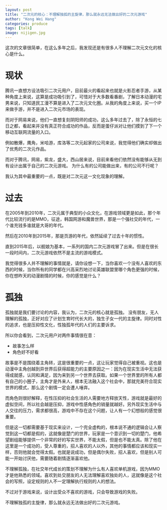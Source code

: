 ```yaml
---
layout: post
title: "二次元的核心：不理解独孤的主旋律，那么就永远无法做出好的二次元游戏"
author: "Kong Wei Hang"
categories: produce
tags: [talk]
image: nijigen.jpg
---
```


这次的文章很简单，在这么多年之后，我发现还是有很多人不理解二次元文化的核心是什么。

# 现状
腾讯一直想方设法吸引二次元用户，目前最火的看起来也就是火影忍者手游，从某种角度上来说，这算是成功吸引到了，可惜对于大多数看番剧，了解日本动漫的宅男来说，只知道民工漫不算是进入了二次元文化圈。从我的角度上来说，买一个IP来做手游，并不是进入二次元市场的表现。

而对于网易来说，他们一直想复刻阴阳师的成功，这么多年过去了，除了永恒的七日之都，看起来并没有真正符合成功的作品，反而是蛋仔派对让他们摸到了下一个移动互联网流量的入口。

例如散爆，鹰角，米哈游，库洛等二次元起家的公司来说，我觉得他们确实却做出了优秀的二次元作品。

而对于腾讯，网易，紫龙，盛大，西山居来说，目前来看他们依然没有能够从无到有设计出属于自己的二次元游戏。
为什么有的公司能做出来，有的公司不行呢？

我认为其中最重要的一点，既是对二次元这一文化现象的理解。

# 过去
在2005年到2010年，二次元属于典型的小众文化，在游戏领域更是如此，那个年代比较流行的是MMO，征途，韩国网游和魔兽世界，那是一个强社交的年代，一个谁充钱多谁就是大哥的年代。

然后在2010年到2015年，那是页游的年代，依然延续了过去十年的惯性。

直到2015年后，以舰娘为基本，一系列的国内二次元游戏冒了出来。但是在很长一段时间内，二次元游戏依然不是主流的游戏模式。

我觉得很多人并不理解的事情就是，请你设想一下，当你喜欢一个没有人喜欢的东西的时候，当你所有的同学都在兴高采烈地讨论英雄联盟里哪个角色更强的时候，你在想昨天的动漫剧情的时候，你的感觉是什么？

# 孤独

孤独就是我们要讨论的内容，我认为，二次元的核心就是孤独。
没有朋友，无人理解的孤独，正好对应了计划生育时代长大的，独生子女一代的主旋律。同时对性的追求，也是压抑性文化，性独孤年代的人们的主要诉求。

所以你会看到，二次元用户对两件事情很在意：

- 故事怎么样
- 角色好不好看

故事是不是围绕着主角转，这是很重要的一点，这让玩家觉得自己被重视。这也是动漫中主角创越到异世界后获得超能力的主要原因之一：因为在现实生活中无法获得成就感，认同和满足，因为来到另一个世界去获取。如果一个世界里的所有人都有自己的小圈子，主角才是外来人，根本无法融入这个社会中，那就完美符合现实世界的模式，那么这个剧情一定会遭人唾弃。

而角色则很好解释，在性压抑的社会生活的人需要地方释放天性，游戏就是最好的虚拟空间，所以社会越是压抑，游戏中性感角色的销量就越好。另外现实生活中与人交往的压力，需求都很高，游戏中不存在这个问题，让人有一个幻想般的感觉很重要。

但是这一切都需要基于现实来设计，一个完全虚构的，根本说不通的逻辑会让人察觉到这一切都是假的，这就像是楚门的世界，玩家是一个意识到一切的楚门，他希望剧组能够提供一个非常的好的写实世界，不能太假，但是也不能太真。除了他在这里是一个成功的，受人尊重的，招人喜欢的人以外，其他的事情都应该和现实一样，否则他就会觉得太假。也就是说成功，但是偶尔失败，招人喜欢，但是别人可能一开始讨厌他，需要随着剧情逐渐喜欢他。

不理解孤独，在社交年代成长的策划不理解为什么有人喜欢单机游戏，因为MMO才是他熟悉的领域。喜欢到处交朋友的人无法理解喜欢独处的人，这就像是这个社会的写照，设定规则的人不一定理解执行规则的人的想法。

不过对于游戏来说，设计出受众不喜欢的游戏，只会导致游戏的失败。

不理解独孤的主旋律，那么就永远无法做出好的二次元游戏。